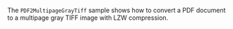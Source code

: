 The `PDF2MultipageGrayTiff` sample shows how to convert a PDF document to a multipage gray TIFF image with LZW compression.
